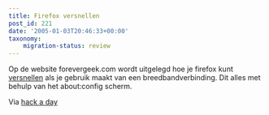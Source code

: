 ```yaml
---
title: Firefox versnellen
post_id: 221
date: '2005-01-03T20:46:33+00:00'
taxonomy:
    migration-status: review
---
```

Op de website forevergeek.com wordt uitgelegd hoe je firefox kunt [versnellen](http://forevergeek.com/open_source/make_firefox_faster.php) als je gebruik maakt van een breedbandverbinding. Dit alles met behulp van het about:config scherm.

Via [hack a day](http://www.hackaday.com/entry/1234000803024910/)